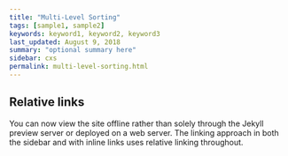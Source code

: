```yaml
---
title: "Multi-Level Sorting"
tags: [sample1, sample2]
keywords: keyword1, keyword2, keyword3
last_updated: August 9, 2018
summary: "optional summary here"
sidebar: cxs
permalink: multi-level-sorting.html
---
```

## Relative links

You can now view the site offline rather than solely through the Jekyll preview server or deployed on a web server. The linking approach in both the sidebar and with inline links uses relative linking throughout.